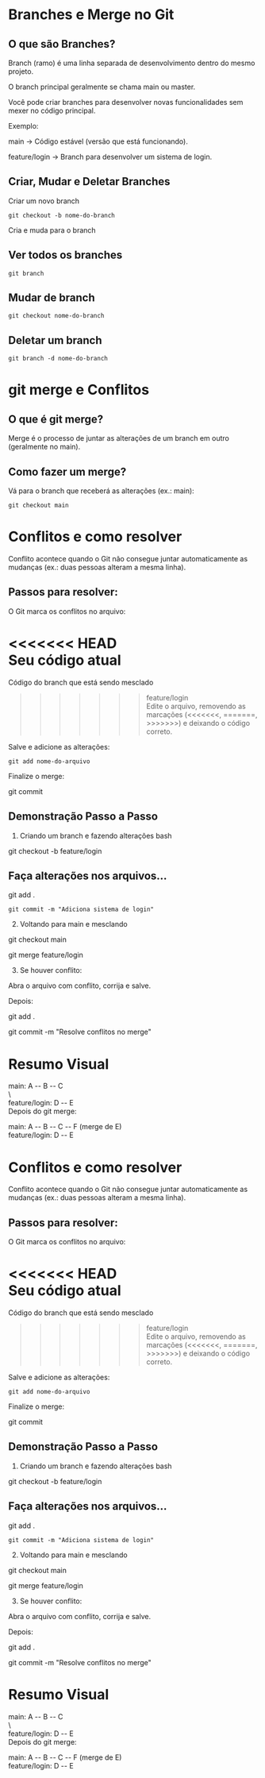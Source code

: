 # Branches e Merge no Git

## O que são Branches?

Branch (ramo) é uma linha separada de desenvolvimento dentro do mesmo projeto.

O branch principal geralmente se chama main ou master.

Você pode criar branches para desenvolver novas funcionalidades sem mexer no código principal.

Exemplo:

main → Código estável (versão que está funcionando).

feature/login → Branch para desenvolver um sistema de login.

## Criar, Mudar e Deletar Branches

Criar um novo branch

`git checkout -b nome-do-branch`  

Cria e muda para o branch

## Ver todos os branches

`git branch`

## Mudar de branch

`git checkout nome-do-branch`

## Deletar um branch

`git branch -d nome-do-branch`

# git merge e Conflitos

## O que é git merge?

Merge é o processo de juntar as alterações de um branch em outro (geralmente no main).

## Como fazer um merge?

Vá para o branch que receberá as alterações (ex.: main):

`git checkout main`

# Conflitos e como resolver

Conflito acontece quando o Git não consegue juntar automaticamente as mudanças (ex.: duas pessoas alteram a mesma linha).


## Passos para resolver:
O Git marca os conflitos no arquivo:

<<<<<<< HEAD  
Seu código atual  
=======  
Código do branch que está sendo mesclado  
>>>>>>> feature/login  
Edite o arquivo, removendo as marcações (<<<<<<<, =======, >>>>>>>) e deixando o código correto.

Salve e adicione as alterações:


`git add nome-do-arquivo`

Finalize o merge:

git commit

## Demonstração Passo a Passo

1. Criando um branch e fazendo alterações
bash

git checkout -b feature/login 

## Faça alterações nos arquivos...

git add .

`git commit -m "Adiciona sistema de login"`

2. Voltando para main e mesclando

git checkout main

git merge feature/login

3. Se houver conflito:

Abra o arquivo com conflito, corrija e salve.

Depois:

git add .

git commit -m "Resolve conflitos no merge"

# Resumo Visual
main: A -- B -- C  
            \  
feature/login: D -- E  
Depois do git merge:

main: A -- B -- C -- F (merge de E)  
feature/login: D -- E  

# Conflitos e como resolver

Conflito acontece quando o Git não consegue juntar automaticamente as mudanças (ex.: duas pessoas alteram a mesma linha).


## Passos para resolver:
O Git marca os conflitos no arquivo:

<<<<<<< HEAD  
Seu código atual  
=======  
Código do branch que está sendo mesclado  
>>>>>>> feature/login  
Edite o arquivo, removendo as marcações (<<<<<<<, =======, >>>>>>>) e deixando o código correto.

Salve e adicione as alterações:


`git add nome-do-arquivo`

Finalize o merge:

git commit

## Demonstração Passo a Passo

1. Criando um branch e fazendo alterações
bash

git checkout -b feature/login 

## Faça alterações nos arquivos...

git add .

`git commit -m "Adiciona sistema de login"`

2. Voltando para main e mesclando

git checkout main

git merge feature/login

3. Se houver conflito:

Abra o arquivo com conflito, corrija e salve.

Depois:

git add .

git commit -m "Resolve conflitos no merge"

# Resumo Visual
main: A -- B -- C  
            \  
feature/login: D -- E  
Depois do git merge:

main: A -- B -- C -- F (merge de E)  
feature/login: D -- E  
